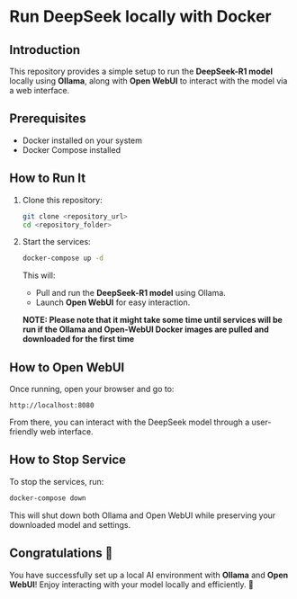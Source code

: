 # Run DeepSeek locally with Docker

## Introduction
This repository provides a simple setup to run the **DeepSeek-R1 model** locally using **Ollama**, along with **Open WebUI** to interact with the model via a web interface.

## Prerequisites
- Docker installed on your system
- Docker Compose installed

## How to Run It
1. Clone this repository:
   ```sh
   git clone <repository_url>
   cd <repository_folder>
   ```
2. Start the services:
   ```sh
   docker-compose up -d
   ```
   This will:
   - Pull and run the **DeepSeek-R1 model** using Ollama.
   - Launch **Open WebUI** for easy interaction.

   **NOTE: Please note that it might take some time until services will be run if the Ollama and Open-WebUI Docker images are pulled and downloaded for the first time**

## How to Open WebUI
Once running, open your browser and go to:
```
http://localhost:8080
```
From there, you can interact with the DeepSeek model through a user-friendly web interface.

## How to Stop Service
To stop the services, run:
```sh
docker-compose down
```
This will shut down both Ollama and Open WebUI while preserving your downloaded model and settings.

## Congratulations 🎉
You have successfully set up a local AI environment with **Ollama** and **Open WebUI**! Enjoy interacting with your model locally and efficiently. 🚀
